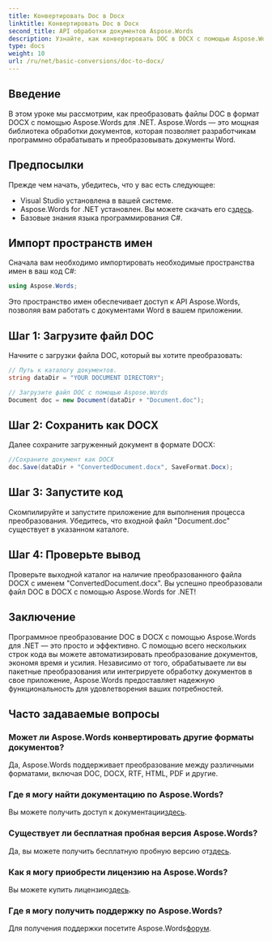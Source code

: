 ```yaml
---
title: Конвертировать Doc в Docx
linktitle: Конвертировать Doc в Docx
second_title: API обработки документов Aspose.Words
description: Узнайте, как конвертировать DOC в DOCX с помощью Aspose.Words для .NET. Пошаговое руководство с примерами кода. Идеально подходит для разработчиков.
type: docs
weight: 10
url: /ru/net/basic-conversions/doc-to-docx/
---
```

## Введение

В этом уроке мы рассмотрим, как преобразовать файлы DOC в формат DOCX с помощью Aspose.Words для .NET. Aspose.Words — это мощная библиотека обработки документов, которая позволяет разработчикам программно обрабатывать и преобразовывать документы Word.

## Предпосылки

Прежде чем начать, убедитесь, что у вас есть следующее:
- Visual Studio установлена в вашей системе.
-  Aspose.Words for .NET установлен. Вы можете скачать его с[здесь](https://releases.aspose.com/words/net/).
- Базовые знания языка программирования C#.

## Импорт пространств имен

Сначала вам необходимо импортировать необходимые пространства имен в ваш код C#:
```csharp
using Aspose.Words;
```

Это пространство имен обеспечивает доступ к API Aspose.Words, позволяя вам работать с документами Word в вашем приложении.

## Шаг 1: Загрузите файл DOC

Начните с загрузки файла DOC, который вы хотите преобразовать:
```csharp
// Путь к каталогу документов.
string dataDir = "YOUR DOCUMENT DIRECTORY";

// Загрузите файл DOC с помощью Aspose.Words
Document doc = new Document(dataDir + "Document.doc");
```

## Шаг 2: Сохранить как DOCX

Далее сохраните загруженный документ в формате DOCX:
```csharp
//Сохраните документ как DOCX
doc.Save(dataDir + "ConvertedDocument.docx", SaveFormat.Docx);
```

## Шаг 3: Запустите код

Скомпилируйте и запустите приложение для выполнения процесса преобразования. Убедитесь, что входной файл "Document.doc" существует в указанном каталоге.

## Шаг 4: Проверьте вывод

Проверьте выходной каталог на наличие преобразованного файла DOCX с именем "ConvertedDocument.docx". Вы успешно преобразовали файл DOC в DOCX с помощью Aspose.Words for .NET!

## Заключение

Программное преобразование DOC в DOCX с помощью Aspose.Words для .NET — это просто и эффективно. С помощью всего нескольких строк кода вы можете автоматизировать преобразование документов, экономя время и усилия. Независимо от того, обрабатываете ли вы пакетные преобразования или интегрируете обработку документов в свое приложение, Aspose.Words предоставляет надежную функциональность для удовлетворения ваших потребностей.

## Часто задаваемые вопросы

### Может ли Aspose.Words конвертировать другие форматы документов?
Да, Aspose.Words поддерживает преобразование между различными форматами, включая DOC, DOCX, RTF, HTML, PDF и другие.

### Где я могу найти документацию по Aspose.Words?
 Вы можете получить доступ к документации[здесь](https://reference.aspose.com/words/net/).

### Существует ли бесплатная пробная версия Aspose.Words?
 Да, вы можете получить бесплатную пробную версию от[здесь](https://releases.aspose.com/).

### Как я могу приобрести лицензию на Aspose.Words?
 Вы можете купить лицензию[здесь](https://purchase.aspose.com/buy).

### Где я могу получить поддержку по Aspose.Words?
 Для получения поддержки посетите Aspose.Words[форум](https://forum.aspose.com/c/words/8).
